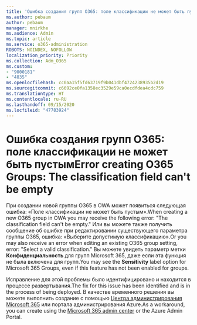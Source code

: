 ```yaml
---
title: 'Ошибка создания групп O365: поле классификации не может быть пустым'
ms.author: pebaum
author: pebaum
manager: mnirkhe
ms.audience: Admin
ms.topic: article
ms.service: o365-administration
ROBOTS: NOINDEX, NOFOLLOW
localization_priority: Priority
ms.collection: Adm_O365
ms.custom:
- "9000181"
- "4835"
ms.openlocfilehash: cc0aa15f5fd63719f9b041dbf4724238935b2d19
ms.sourcegitcommit: c6692ce0fa1358ec3529e59ca0ecdfdea4cdc759
ms.translationtype: HT
ms.contentlocale: ru-RU
ms.lasthandoff: 09/15/2020
ms.locfileid: "47783924"
---
```

# <a name="error-creating-o365-groups-the-classification-field-cant-be-empty"></a><span data-ttu-id="06c62-102">Ошибка создания групп O365: поле классификации не может быть пустым</span><span class="sxs-lookup"><span data-stu-id="06c62-102">Error creating O365 Groups: The classification field can't be empty</span></span>

<span data-ttu-id="06c62-103">При создании новой группы O365 в OWA может появиться следующая ошибка: «Поле классификации не может быть пустым».</span><span class="sxs-lookup"><span data-stu-id="06c62-103">When creating a new O365 group in OWA you may receive the following error: "The classification field can't be empty."</span></span>  <span data-ttu-id="06c62-104">Или вы можете также получить сообщение об ошибке при редактировании существующего параметра группы O365, ошибка: «Выберите допустимую классификацию».</span><span class="sxs-lookup"><span data-stu-id="06c62-104">Or you may also receive an error when editing an existing O365 group setting, error: "Select a valid classification."</span></span>   <span data-ttu-id="06c62-105">Вы можете увидеть параметр метки **Конфиденциальность** для групп Microsoft 365, даже если эта функция не была включена для групп.</span><span class="sxs-lookup"><span data-stu-id="06c62-105">You may see the **Sensitivity** label option for Microsoft 365 Groups, even if this feature has not been enabled for groups.</span></span>

<span data-ttu-id="06c62-106">Исправление для этой проблемы было идентифицировано и находится в процессе развертывания.</span><span class="sxs-lookup"><span data-stu-id="06c62-106">The fix for this issue has been identified and is in the process of being deployed.</span></span>  <span data-ttu-id="06c62-107">В качестве временного решения вы можете выполнить создание с помощью [Центра администрирования Microsoft 365](https://docs.microsoft.com/microsoft-365/admin/create-groups/create-groups?view=o365-worldwide) или портала администрирования Azure.</span><span class="sxs-lookup"><span data-stu-id="06c62-107">As a workaround, you can create using the [Microsoft 365 admin center](https://docs.microsoft.com/microsoft-365/admin/create-groups/create-groups?view=o365-worldwide) or the Azure Admin Portal.</span></span>

